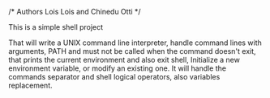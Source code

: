 /*
Authors Lois Lois and Chinedu Otti
*/

This is a simple shell project

That will write a UNIX command line interpreter,
handle command lines with arguments, PATH and must not be called
when the command doesn't exit,
that prints the current environment and also exit shell,
Initialize a new environment variable, or modify an existing one.
It will handle the commands separator and shell logical operators,
also variables replacement.
